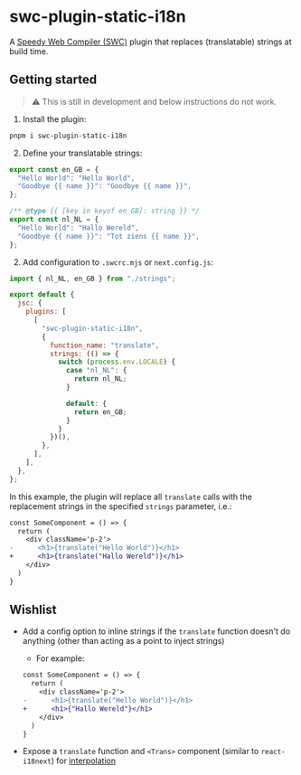 # swc-plugin-static-i18n

A [Speedy Web Compiler (SWC)](https://swc.rs/) plugin that replaces (translatable) strings at build time.


## Getting started

> ⚠️ This is still in development and below instructions do not work.

1. Install the plugin:

```sh
pnpm i swc-plugin-static-i18n
```

2. Define your translatable strings:


```js
export const en_GB = {
  "Hello World": "Hello World",
  "Goodbye {{ name }}": "Goodbye {{ name }}",
};

/** @type {{ [key in keyof en_GB]: string }} */
export const nl_NL = {
  "Hello World": "Hallo Wereld",
  "Goodbye {{ name }}": "Tot ziens {{ name }}",
};
```

2. Add configuration to `.swcrc.mjs` or `next.config.js`:

```js
import { nl_NL, en_GB } from "./strings";

export default {
  jsc: {
    plugins: [
      [
        "swc-plugin-static-i18n",
        {
          function_name: "translate",
          strings: (() => {
            switch (process.env.LOCALE) {
              case "nl_NL": {
                return nl_NL;
              }

              default: {
                return en_GB;
              }
            }
          })(),
        },
      ],
    ],
  },
};
```

In this example, the plugin will replace all `translate` calls with the
replacement strings in the specified `strings` parameter, i.e.:

```diff
const SomeComponent = () => {
  return (
    <div className='p-2'>
-      <h1>{translate("Hello World")}</h1>
+      <h1>{translate("Hallo Wereld")}</h1>
    </div>
  )
}
```

## Wishlist

- Add a config option to inline strings if the `translate` function doesn't do anything (other than acting as a point to inject strings)
  - For example:

  ```diff
  const SomeComponent = () => {
    return (
      <div className='p-2'>
  -      <h1>{translate("Hello World")}</h1>
  +      <h1>{"Hallo Wereld"}</h1>
      </div>
    )
  }
  ```

- Expose a `translate` function and `<Trans>` component (similar to `react-i18next`) for [interpolation](https://react.i18next.com/latest/trans-component#interpolation)
